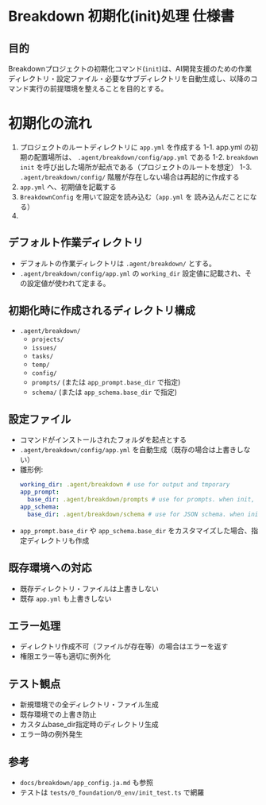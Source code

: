 # Breakdown 初期化(init)処理 仕様書

## 目的
Breakdownプロジェクトの初期化コマンド(`init`)は、AI開発支援のための作業ディレクトリ・設定ファイル・必要なサブディレクトリを自動生成し、以降のコマンド実行の前提環境を整えることを目的とする。

# 初期化の流れ

1. プロジェクトのルートディレクトリに `app.yml` を作成する
1-1. app.yml の初期の配置場所は、 `.agent/breakdown/config/app.yml` である
1-2. `breakdown init` を呼び出した場所が起点である（プロジェクトのルートを想定）
1-3. `.agent/breakdown/config/` 階層が存在しない場合は再起的に作成する
2. `app.yml` へ、初期値を記載する
3. `BreakdownConfig` を用いて設定を読み込む（`app.yml` を 読み込んだことになる）
4. 


## デフォルト作業ディレクトリ
- デフォルトの作業ディレクトリは `.agent/breakdown/` とする。
- `.agent/breakdown/config/app.yml` の `working_dir` 設定値に記載され、その設定値が使われて定まる。

## 初期化時に作成されるディレクトリ構成
- `.agent/breakdown/`
  - `projects/`
  - `issues/`
  - `tasks/`
  - `temp/`
  - `config/`
  - `prompts/` (または `app_prompt.base_dir` で指定)
  - `schema/` (または `app_schema.base_dir` で指定)

## 設定ファイル
- コマンドがインストールされたフォルダを起点とする
- `.agent/breakdown/config/app.yml` を自動生成（既存の場合は上書きしない）
- 雛形例:
  ```yaml
  working_dir: .agent/breakdown # use for output and tmporary
  app_prompt:
    base_dir: .agent/breakdown/prompts # use for prompts. when init, command copy prompt files from app default to this dir.
  app_schema:
    base_dir: .agent/breakdown/schema # use for JSON schema. when init, command copy schema files from app default to this dir.
  ```
- `app_prompt.base_dir` や `app_schema.base_dir` をカスタマイズした場合、指定ディレクトリも作成

## 既存環境への対応
- 既存ディレクトリ・ファイルは上書きしない
- 既存 `app.yml` も上書きしない

## エラー処理
- ディレクトリ作成不可（ファイルが存在等）の場合はエラーを返す
- 権限エラー等も適切に例外化

## テスト観点
- 新規環境での全ディレクトリ・ファイル生成
- 既存環境での上書き防止
- カスタムbase_dir指定時のディレクトリ生成
- エラー時の例外発生

## 参考
- `docs/breakdown/app_config.ja.md` も参照
- テストは `tests/0_foundation/0_env/init_test.ts` で網羅 